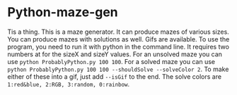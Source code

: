 # Python-maze-gen
Tis a thing.
This is a maze generator. It can produce mazes of various sizes. You can produce mazes with solutions as well.
Gifs are available. To use the program, you need to run it with python in the command line. It requires two numbers
at for the sizeX and sizeY values. For an unsolved maze you can use `python ProbablyPython.py 100 100`. For a
solved maze you can use `python ProbablyPython.py 100 100 --shouldSolve --solveColor 2`. To make either of these
into a gif, just add `--isGif` to the end. The solve colors are `1:red&blue, 2:RGB, 3:random, 0:rainbow`.
